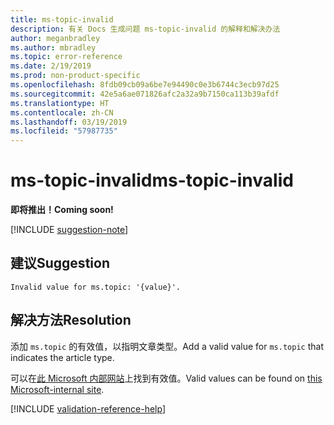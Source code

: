 ```yaml
---
title: ms-topic-invalid
description: 有关 Docs 生成问题 ms-topic-invalid 的解释和解决办法
author: meganbradley
ms.author: mbradley
ms.topic: error-reference
ms.date: 2/19/2019
ms.prod: non-product-specific
ms.openlocfilehash: 8fdb09cb09a6be7e94490c0e3b6744c3ecb97d25
ms.sourcegitcommit: 42e5a6ae071826afc2a32a9b7150ca113b39afdf
ms.translationtype: HT
ms.contentlocale: zh-CN
ms.lasthandoff: 03/19/2019
ms.locfileid: "57987735"
---
```

# <a name="ms-topic-invalid"></a><span data-ttu-id="1328d-103">ms-topic-invalid</span><span class="sxs-lookup"><span data-stu-id="1328d-103">ms-topic-invalid</span></span>

<span data-ttu-id="1328d-104">**即将推出！**</span><span class="sxs-lookup"><span data-stu-id="1328d-104">**Coming soon!**</span></span>

[!INCLUDE [suggestion-note](includes/suggestion-note.md)]

## <a name="suggestion"></a><span data-ttu-id="1328d-105">建议</span><span class="sxs-lookup"><span data-stu-id="1328d-105">Suggestion</span></span>

`Invalid value for ms.topic: '{value}'.`

## <a name="resolution"></a><span data-ttu-id="1328d-106">解决方法</span><span class="sxs-lookup"><span data-stu-id="1328d-106">Resolution</span></span>

<span data-ttu-id="1328d-107">添加 `ms.topic` 的有效值，以指明文章类型。</span><span class="sxs-lookup"><span data-stu-id="1328d-107">Add a valid value for `ms.topic` that indicates the article type.</span></span>

<span data-ttu-id="1328d-108">可以在[此 Microsoft 内部网站](https://docsmetadatatool.azurewebsites.net/allowlists)上找到有效值。</span><span class="sxs-lookup"><span data-stu-id="1328d-108">Valid values can be found on [this Microsoft-internal site](https://docsmetadatatool.azurewebsites.net/allowlists).</span></span>

<!--make sure to add this file to your includes folder and verify the path-->
[!INCLUDE [validation-reference-help](includes/validation-reference-help.md)]
